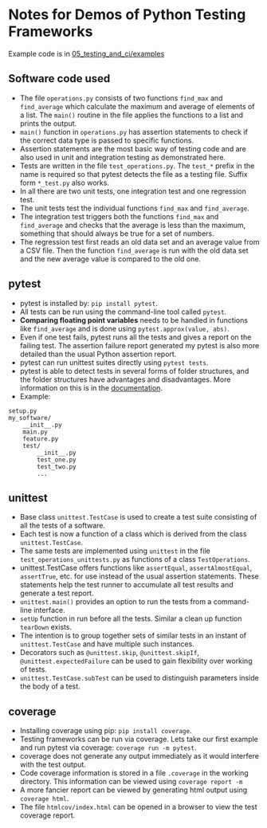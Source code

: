 # Notes for Demos of Python Testing Frameworks

Example code is in [05_testing_and_ci/examples](https://github.com/Simulation-Software-Engineering/Lecture-Material/blob/main/05_testing_and_ci/examples)

## Software code used

- The file `operations.py` consists of two functions `find_max` and `find_average` which calculate the maximum and average of elements of a list. The `main()` routine in the file applies the functions to a list and prints the output.
- `main()` function in `operations.py` has assertion statements to check if the correct data type is passed to specific functions.
- Assertion statements are the most basic way of testing code and are also used in unit and integration testing as demonstrated here.
- Tests are written in the file `test_operations.py`. The `test_*` prefix in the name is required so that pytest detects the file as a testing file. Suffix form `*_test.py` also works.
- In all there are two unit tests, one integration test and one regression test.
- The unit tests test the individual functions `find_max` and `find_average`.
- The integration test triggers both the functions `find_max` and `find_average` and checks that the average is less than the maximum, something that should always be true for a set of numbers.
- The regression test first reads an old data set and an average value from a CSV file. Then the function `find_average` is run with the old data set and the new average value is compared to the old one.

## pytest

- pytest is installed by: `pip install pytest`.
- All tests can be run using the command-line tool called `pytest`.
- **Comparing floating point variables** needs to be handled in functions like `find_average` and is done using `pytest.approx(value, abs)`.
- Even if one test fails, pytest runs all the tests and gives a report on the failing test. The assertion failure report generated my pytest is also more detailed than the usual Python assertion report.
- pytest can run unittest suites directly using `pytest tests`.
- pytest is able to detect tests in several forms of folder structures, and the folder structures have advantages and disadvantages. More information on this is in the [documentation](https://docs.pytest.org/en/6.2.x/goodpractices.html#choosing-a-test-layout-import-rules).
- Example:

```
setup.py
my_software/
    __init__.py
    main.py
    feature.py
    test/
        __init__.py
        test_one.py
        test_two.py
        ...
```

## unittest

- Base class `unittest.TestCase` is used to create a test suite consisting of all the tests of a software.
- Each test is now a function of a class which is derived from the class `unittest.TestCase`.
- The same tests are implemented using `unittest` in the file `test_operations_unittests.py` as functions of a class `TestOperations`.
- unittest.TestCase offers functions like `assertEqual`, `assertAlmostEqual`, `assertTrue`, etc. for use instead of the usual assertion statements. These statements help the test runner to accumulate all test results and generate a test report.
- `unittest.main()` provides an option to run the tests from a command-line interface.
- `setUp` function in run before all the tests. Similar a clean up function `tearDown` exists.
- The intention is to group together sets of similar tests in an instant of `unittest.TestCase` and have multiple such instances.
- Decorators such as `@unittest.skip`, `@unittest.skipIf`, `@unittest.expectedFailure` can be used to gain flexibility over working of tests.
- `unittest.TestCase.subTest` can be used to distinguish parameters inside the body of a test.

## coverage

- Installing coverage using pip: `pip install coverage`.
- Testing frameworks can be run via coverage. Lets take our first example and run pytest via coverage: `coverage run -m pytest`.
- coverage does not generate any output immediately as it would interfere with the test output.
- Code coverage information is stored in a file `.coverage` in the working directory. This information can be viewed using `coverage report -m`
- A more fancier report can be viewed by generating html output using `coverage html`.
- The file `htmlcov/index.html` can be opened in a browser to view the test coverage report.
